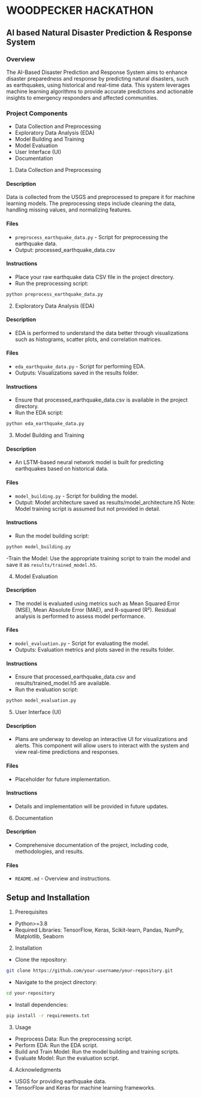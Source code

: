 # WOODPECKER HACKATHON

## AI based Natural Disaster Prediction & Response System

### Overview

The AI-Based Disaster Prediction and Response System aims to enhance disaster preparedness and response by predicting natural disasters, such as earthquakes, using historical and real-time data. This system leverages machine learning algorithms to provide accurate predictions and actionable insights to emergency responders and affected communities.

### Project Components

- Data Collection and Preprocessing
- Exploratory Data Analysis (EDA)
- Model Building and Training
- Model Evaluation
- User Interface (UI) 
- Documentation

1. Data Collection and Preprocessing
#### Description
Data is collected from the USGS and preprocessed to prepare it for machine learning models. The preprocessing steps include cleaning the data, handling missing values, and normalizing features.

#### Files
- `preprocess_earthquake_data.py` - Script for preprocessing the earthquake data.
- Output: processed_earthquake_data.csv
#### Instructions
- Place your raw earthquake data CSV file in the project directory.
- Run the preprocessing script:

```bash
python preprocess_earthquake_data.py
```
2. Exploratory Data Analysis (EDA)
#### Description
- EDA is performed to understand the data better through visualizations such as histograms, scatter plots, and correlation matrices.

#### Files
- `eda_earthquake_data.py` - Script for performing EDA.
- Outputs: Visualizations saved in the results folder.
#### Instructions
- Ensure that processed_earthquake_data.csv is available in the project directory.
- Run the EDA script:

```bash
python eda_earthquake_data.py
```
3. Model Building and Training
#### Description
- An LSTM-based neural network model is built for predicting earthquakes based on historical data.

#### Files
- `model_building.py` - Script for building the model.
- Output: Model architecture saved as results/model_architecture.h5
Note: Model training script is assumed but not provided in detail.

#### Instructions
- Run the model building script:
```bash
python model_building.py
```
-Train the Model: Use the appropriate training script to train the model and save it as `results/trained_model.h5`.

4. Model Evaluation
#### Description
- The model is evaluated using metrics such as Mean Squared Error (MSE), Mean Absolute Error (MAE), and R-squared (R²). Residual analysis is performed to assess model performance.

#### Files
- `model_evaluation.py` - Script for evaluating the model.
- Outputs: Evaluation metrics and plots saved in the results folder.

#### Instructions
- Ensure that processed_earthquake_data.csv and results/trained_model.h5 are available.
- Run the evaluation script:
```bash
python model_evaluation.py
```
5. User Interface (UI)
#### Description
- Plans are underway to develop an interactive UI for visualizations and alerts. This component will allow users to interact with the system and view real-time predictions and responses.

#### Files
- Placeholder for future implementation.
#### Instructions
- Details and implementation will be provided in future updates.

6. Documentation

#### Description
- Comprehensive documentation of the project, including code, methodologies, and results.

#### Files
- `README.md` - Overview and instructions.

## Setup and Installation

1. Prerequisites
- Python>=3.8
- Required Libraries: TensorFlow, Keras, Scikit-learn, Pandas, NumPy, Matplotlib, Seaborn
2. Installation
- Clone the repository:

```bash
git clone https://github.com/your-username/your-repository.git
```
- Navigate to the project directory:

```bash
cd your-repository
```

- Install dependencies:
```bash
pip install -r requirements.txt
```
3. Usage
- Preprocess Data: Run the preprocessing script.
- Perform EDA: Run the EDA script.
- Build and Train Model: Run the model building and training scripts.
- Evaluate Model: Run the evaluation script.

4. Acknowledgments
- USGS for providing earthquake data.
- TensorFlow and Keras for machine learning frameworks.